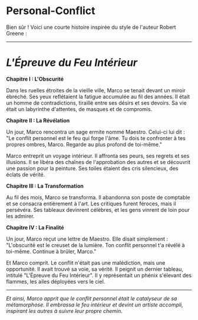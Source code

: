 # Personal-Conflict 

Bien sûr ! Voici une courte histoire inspirée du style de l'auteur Robert Greene :

---

# *L'Épreuve du Feu Intérieur*

**Chapitre I : L'Obscurité**

Dans les ruelles étroites de la vieille ville, Marco se tenait devant un miroir ébréché. Ses yeux reflétaient la fatigue accumulée au fil des années. Il était un homme de contradictions, tiraillé entre ses désirs et ses devoirs. Sa vie était un labyrinthe d'attentes, de masques et de compromis.

**Chapitre II : La Révélation**

Un jour, Marco rencontra un sage ermite nommé Maestro. Celui-ci lui dit : "Le conflit personnel est le feu qui forge l'âme. Tu dois te confronter à tes propres ombres, Marco. Regarde au plus profond de toi-même."

Marco entreprit un voyage intérieur. Il affronta ses peurs, ses regrets et ses illusions. Il se libéra des chaînes de l'approbation des autres et se découvrit une passion pour la peinture. Ses toiles étaient des cris silencieux, des éclats de vérité.

**Chapitre III : La Transformation**

Au fil des mois, Marco se transforma. Il abandonna son poste de comptable et se consacra entièrement à l'art. Les critiques furent féroces, mais il persévéra. Ses tableaux devinrent célèbres, et les gens vinrent de loin pour les admirer.

**Chapitre IV : La Finalité**

Un jour, Marco reçut une lettre de Maestro. Elle disait simplement : "L'obscurité est le creuset de la lumière. Ton conflit personnel t'a révélé à toi-même. Continue à brûler, Marco."

Et Marco comprit. Le conflit n'était pas une malédiction, mais une opportunité. Il avait trouvé sa voie, sa vérité. Il peignit un dernier tableau, intitulé "L'Épreuve du Feu Intérieur". Il y représentait un phénix s'élevant des flammes, les ailes déployées vers le ciel.

---

*Et ainsi, Marco apprit que le conflit personnel était le catalyseur de sa métamorphose. Il embrassa le feu intérieur et devint un artiste accompli, inspirant les autres à suivre leur propre chemin.*

